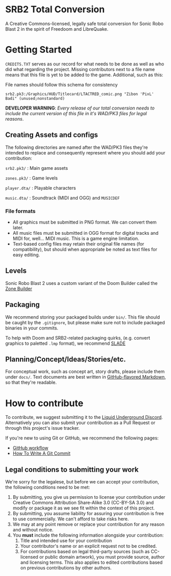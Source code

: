 # SRB2 Total Conversion

A Creative Commons-licensed, legally safe total conversion for Sonic Robo
Blast 2 in the spirit of Freedoom and LibreQuake.

# Getting Started

`CREDITS.TXT` serves as our record for what needs to be done as
well as who did what regarding the project.
Missing contributors next to a file name means that this file is yet to be
added to the game. Additional, such as this:

File names should follow this schema for consistency

```
srb2.pk3:/Graphics/HUD/Titlecard/LTACTRED_comic.png "Zibon 'PixL' Badi" (unused;nonstandard)
```

**DEVELOPER WARNING**: *Every release of our total conversion needs to
include the current version of this file in it's WAD/PK3 files for legal
reasons*.


## Creating Assets and configs

The following directories are named after the WAD/PK3 files they're
intended to replace and consequently represent where you should add your
contribution:

`srb2.pk3/`
: Main game assets

`zones.pk3/`
: Game levels

`player.dta/`
: Playable characters

`music.dta/`
: Soundtrack (MIDI and OGG) and `MUSICDEF`

### File formats

- All graphics must be submitted in PNG format. We can convert them later.
- All music files must be submitted in OGG format for digital tracks and
  MIDI for, well... MIDI music. This is a game engine limitation.
- Text-based config files may retain their original file names (for
  compatibility), but should when appropriate be noted as text files for
  easy editing.

## Levels

Sonic Robo Blast 2 uses a custom variant of the Doom Builder called the
[Zone Builder](https://mb.srb2.org/addons/zone-builder.149/)

## Packaging

We recommend storing your packaged builds under `bin/`. This file should be
caught by the `.gitignore`, but please make sure not to include packaged
binaries in your commits.

To help with Doom and SRB2-related packaging quirks, (e.g. convert graphics
to paletted `.lmp` format), we recommend
[SLADE](https://slade.mancubus.net/)

## Planning/Concept/Ideas/Stories/etc.

For conceptual work, such as concept art, story drafts, please include them
under `docs/`. Text documents are best written in
[GitHub-flavored Markdown](https://github.github.com/gfm/), so that they're
readable.


# How to contribute

To contribute, we suggest submitting it to the [Liquid Underground
Discord](https://discord.gg/HVTzVfAWG6).  
Alternatively you can also submit your contribution as a Pull Request or
through this project's issue tracker.

If you're new to using Git or GitHub, we recommend the following pages:

- [GitHub workflow](https://docs.github.com/get-started/quickstart/github-flow)
- [How To Write A Git Commit](https://chris.beams.io/posts/git-commit/)

## Legal conditions to submitting your work

We're sorry for the legalese, but before we can accept your contribution,
the following conditions need to be met:

1. By submitting, you give us permission to license your contribution under
   Creative Commons Attribution Share-Alike 3.0 (CC-BY-SA 3.0) and modify
   or package it as we see fit within the context of this project.
2. By submitting, you assume liability for assuring your contribution is
   free to use commercially. We can't afford to take risks here.
3. We may at any point remove or replace your contribution for any reason
   and without notice.
4. You **must** include the following information alongside your contribution:
    1. Title and intended use for your contribution
    2. Your contributor's name or an explicit request not to be credited.
    3. For contributions based on legal third-party sources (such as CC-licensed or
       public domain artwork), you must provide source, author and
       licensing terms. This also applies to edited contributions based on
       previous contributions by other authors.
